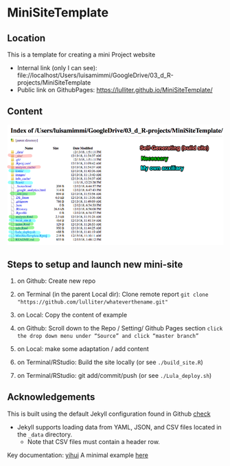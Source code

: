 # MiniSiteTemplate

## Location
This is a template for creating a mini Project website  

+ Internal link (only I can see):   file://localhost/Users/luisamimmi/GoogleDrive/03_d_R-projects/MiniSiteTemplate
+ Public link on GithubPages:  https://lulliter.github.io/MiniSiteTemplate/

## Content

![Content of the Exe Repo](./images/MiniSiteTemplate.png)

## Steps to setup and launch new mini-site

1. on Github: Create new repo 
2. on Terminal (in the parent Local dir): Clone remote report 
	`git clone "https://github.com/lulliter/whateverthename.git"` 

3. on Local: Copy the content of example
4. on Github: Scroll down to the Repo / Setting/ Github Pages section 
	`click the drop down menu under “Source” and click “master branch”`

5. on Local: make some adaptation / add content 
6. on Terminal/RStudio: Build the site locally 
	(or see `./build_site.R`)
7. on Terminal/RStudio: git add/commit/push
	(or see `./Lula_deploy.sh`)



## Acknowledgements
This is built using the default Jekyll configuration found in Github [check](https://jekyllrb.com/docs/configuration/default/)

+ Jekyll supports loading data from YAML, JSON, and CSV files located in the  `_data` directory. 
	- Note that CSV files must contain a header row.

Key documentation: [yihui](https://bookdown.org/yihui/rmarkdown/rmarkdown-site.html#site-configuration)
A minimal example [here](https://github.com/yihui/blogdown-jekyll)
 


